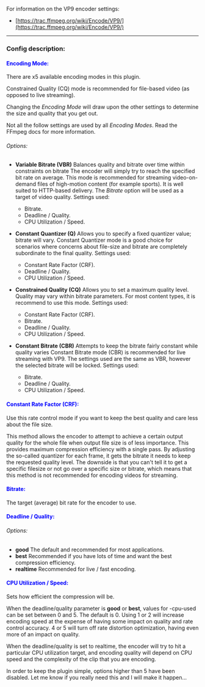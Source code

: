 

For information on the VP9 encoder settings:
- [https://trac.ffmpeg.org/wiki/Encode/VP9/](https://trac.ffmpeg.org/wiki/Encode/VP9/)

---

### Config description:


#### <span style="color:blue">Encoding Mode:</span>
There are x5 available encoding modes in this plugin.

Constrained Quality (CQ) mode is recommended for file-based video (as opposed to live streaming).

Changing the *Encoding Mode* will draw upon the other settings to determine the size and quality that you get out.

Not all the follow settings are used by all *Encoding Modes*. Read the FFmpeg docs for more information.

###### Options:
- **Variable Bitrate (VBR)**
    Balances quality and bitrate over time within constraints on bitrate
    The encoder will simply try to reach the specified bit rate on average.
    This mode is recommended for streaming video-on-demand files of high-motion content (for example sports). It is well suited to HTTP-based delivery.
    The *Bitrate* option will be used as a target of video quality.
    Settings used:
    - Bitrate.
    - Deadline / Quality.
    - CPU Utilization / Speed.

- **Constant Quantizer (Q)**
        Allows you to specify a fixed quantizer value; bitrate will vary.
        Constant Quantizer mode is a good choice for scenarios where concerns about file-size and bitrate are completely subordinate to the final quality.
        Settings used:
    - Constant Rate Factor (CRF).
    - Deadline / Quality.
    - CPU Utilization / Speed.

- **Constrained Quality (CQ)**
        Allows you to set a maximum quality level. Quality may vary within bitrate parameters.
        For most content types, it is recommend to use this mode.
        Settings used:
    - Constant Rate Factor (CRF).
    - Bitrate.
    - Deadline / Quality.
    - CPU Utilization / Speed.

- **Constant Bitrate (CBR)**
        Attempts to keep the bitrate fairly constant while quality varies
        Constant Bitrate mode (CBR) is recommended for live streaming with VP9.
        The settings used are the same as VBR, however the selected bitrate will be locked.
        Settings used:
    - Bitrate.
    - Deadline / Quality.
    - CPU Utilization / Speed.


#### <span style="color:blue">Constant Rate Factor (CRF):</span>
Use this rate control mode if you want to keep the best quality and care less about the file size.

This method allows the encoder to attempt to achieve a certain output quality for the whole file when output file size is of less importance. 
This provides maximum compression efficiency with a single pass. By adjusting the so-called quantizer for each frame, it gets the bitrate it 
needs to keep the requested quality level. The downside is that you can't tell it to get a specific filesize or not go over a specific size or
bitrate, which means that this method is not recommended for encoding videos for streaming.


#### <span style="color:blue">Bitrate:</span>
The target (average) bit rate for the encoder to use.


#### <span style="color:blue">Deadline / Quality:</span>

###### Options:
- **good**
    The default and recommended for most applications.
- **best**
    Recommended if you have lots of time and want the best compression efficiency.
- **realtime**
    Recommended for live / fast encoding.


#### <span style="color:blue">CPU Utilization / Speed:</span>
Sets how efficient the compression will be.

When the deadline/quality parameter is **good** or **best**, values for -cpu-used can be set between 0 and 5. The default is 0. Using 1 or 2 will 
increase encoding speed at the expense of having some impact on quality and rate control accuracy. 4 or 5 will turn off rate distortion 
optimization, having even more of an impact on quality.

When the deadline/quality is set to realtime, the encoder will try to hit a particular CPU utilization target, and encoding quality will 
depend on CPU speed and the complexity of the clip that you are encoding.

In order to keep the plugin simple, options higher than 5 have been disabled. Let me know if you really need this and I will make it happen...
